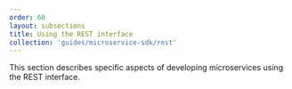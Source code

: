 ```yaml
---
order: 60
layout: subsections
title: Using the REST interface
collection: 'guides/microservice-sdk/rest'
---
```


This section describes specific aspects of developing microservices using the REST interface.

